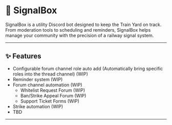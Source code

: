 # 🚦 SignalBox

SignalBox is a utility Discord bot designed to keep the Train Yard on track.  
From moderation tools to scheduling and reminders, SignalBox helps manage your community with the precision of a railway signal system.

---

## ✨ Features
- Configurable forum channel role auto add (Automatically bring specific roles into the thread channel) (WIP)
- Reminder system (WIP)
- Forum channel automation (WIP)
  - Whitelist Request Forum (WIP)
  - Ban/Strike Appeal Forum (WIP)
  - Support Ticket Forms (WIP)
- Strike automation (WIP)
- TBD

---
